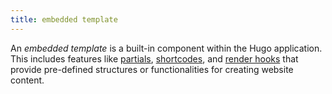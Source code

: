 ```yaml
---
title: embedded template
---
```


An _embedded template_ is a built-in component within the Hugo application. This includes features like [partials](g), [shortcodes](g), and [render hooks](g) that provide pre-defined structures or functionalities for creating website content.
